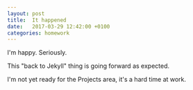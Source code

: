 ```yaml
---
layout: post
title:  It happened
date:   2017-03-29 12:42:00 +0100
categories: homework
---
```


I'm happy. Seriously.

This "back to Jekyll" thing is going forward as expected.

I'm not yet ready for the Projects area, it's a hard time at work.